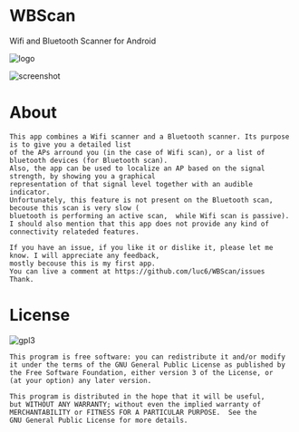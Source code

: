 # WBScan
Wifi and Bluetooth Scanner for Android

![logo](https://github.com/luc6/WBScan/blob/master/logo_grey_web.png)

![screenshot](https://github.com/luc6/WBScan/blob/master/screenshotx3.png)



# About
    This app combines a Wifi scanner and a Bluetooth scanner. Its purpose is to give you a detailed list
    of the APs arround you (in the case of Wifi scan), or a list of bluetooth devices (for Bluetooth scan).
    Also, the app can be used to localize an AP based on the signal strength, by showing you a graphical 
    representation of that signal level together with an audible indicator.
    Unfortunately, this feature is not present on the Bluetooth scan, becouse this scan is very slow (
    bluetooth is performing an active scan,  while Wifi scan is passive).
    I should also mention that this app does not provide any kind of connectivity relateded features.
    
    If you have an issue, if you like it or dislike it, please let me know. I will appreciate any feedback, 
    mostly becouse this is my first app. 
    You can live a comment at https://github.com/luc6/WBScan/issues
    Thank.
    
# License
![gpl3](https://www.gnu.org/graphics/gplv3-127x51.png)

    This program is free software: you can redistribute it and/or modify
    it under the terms of the GNU General Public License as published by
    the Free Software Foundation, either version 3 of the License, or
    (at your option) any later version.

    This program is distributed in the hope that it will be useful,
    but WITHOUT ANY WARRANTY; without even the implied warranty of
    MERCHANTABILITY or FITNESS FOR A PARTICULAR PURPOSE.  See the
    GNU General Public License for more details.

